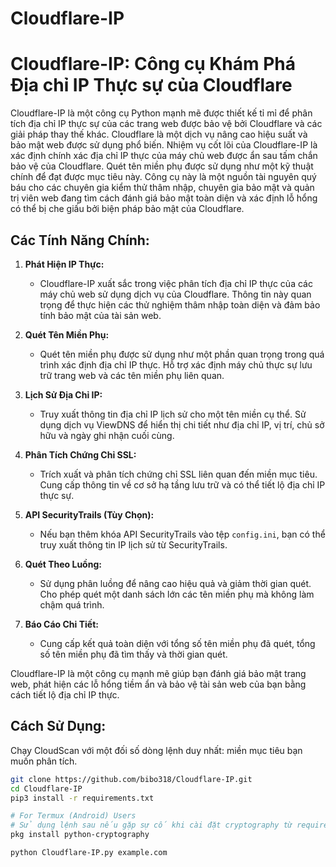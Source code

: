 # Cloudflare-IP
# Cloudflare-IP: Công cụ Khám Phá Địa chỉ IP Thực sự của Cloudflare

Cloudflare-IP là một công cụ Python mạnh mẽ được thiết kế tỉ mỉ để phân tích địa chỉ IP thực sự của các trang web được bảo vệ bởi Cloudflare và các giải pháp thay thế khác. Cloudflare là một dịch vụ nâng cao hiệu suất và bảo mật web được sử dụng phổ biến. Nhiệm vụ cốt lõi của Cloudflare-IP là xác định chính xác địa chỉ IP thực của máy chủ web được ẩn sau tấm chắn bảo vệ của Cloudflare. Quét tên miền phụ được sử dụng như một kỹ thuật chính để đạt được mục tiêu này. Công cụ này là một nguồn tài nguyên quý báu cho các chuyên gia kiểm thử thâm nhập, chuyên gia bảo mật và quản trị viên web đang tìm cách đánh giá bảo mật toàn diện và xác định lỗ hổng có thể bị che giấu bởi biện pháp bảo mật của Cloudflare.

## Các Tính Năng Chính:

1. **Phát Hiện IP Thực:**
   - Cloudflare-IP xuất sắc trong việc phân tích địa chỉ IP thực của các máy chủ web sử dụng dịch vụ của Cloudflare. Thông tin này quan trọng để thực hiện các thử nghiệm thâm nhập toàn diện và đảm bảo tính bảo mật của tài sản web.

2. **Quét Tên Miền Phụ:**
   - Quét tên miền phụ được sử dụng như một phần quan trọng trong quá trình xác định địa chỉ IP thực. Hỗ trợ xác định máy chủ thực sự lưu trữ trang web và các tên miền phụ liên quan.

3. **Lịch Sử Địa Chỉ IP:**
   - Truy xuất thông tin địa chỉ IP lịch sử cho một tên miền cụ thể. Sử dụng dịch vụ ViewDNS để hiển thị chi tiết như địa chỉ IP, vị trí, chủ sở hữu và ngày ghi nhận cuối cùng.

4. **Phân Tích Chứng Chỉ SSL:**
   - Trích xuất và phân tích chứng chỉ SSL liên quan đến miền mục tiêu. Cung cấp thông tin về cơ sở hạ tầng lưu trữ và có thể tiết lộ địa chỉ IP thực sự.

5. **API SecurityTrails (Tùy Chọn):**
   - Nếu bạn thêm khóa API SecurityTrails vào tệp `config.ini`, bạn có thể truy xuất thông tin IP lịch sử từ SecurityTrails.

6. **Quét Theo Luồng:**
   - Sử dụng phân luồng để nâng cao hiệu quả và giảm thời gian quét. Cho phép quét một danh sách lớn các tên miền phụ mà không làm chậm quá trình.

7. **Báo Cáo Chi Tiết:**
   - Cung cấp kết quả toàn diện với tổng số tên miền phụ đã quét, tổng số tên miền phụ đã tìm thấy và thời gian quét.

Cloudflare-IP là một công cụ mạnh mẽ giúp bạn đánh giá bảo mật trang web, phát hiện các lỗ hổng tiềm ẩn và bảo vệ tài sản web của bạn bằng cách tiết lộ địa chỉ IP thực.

## Cách Sử Dụng:

Chạy CloudScan với một đối số dòng lệnh duy nhất: miền mục tiêu bạn muốn phân tích.

```bash
git clone https://github.com/bibo318/Cloudflare-IP.git
cd Cloudflare-IP
pip3 install -r requirements.txt

# For Termux (Android) Users
# Sử dụng lệnh sau nếu gặp sự cố khi cài đặt cryptography từ require.txt
pkg install python-cryptography

python Cloudflare-IP.py example.com
 
